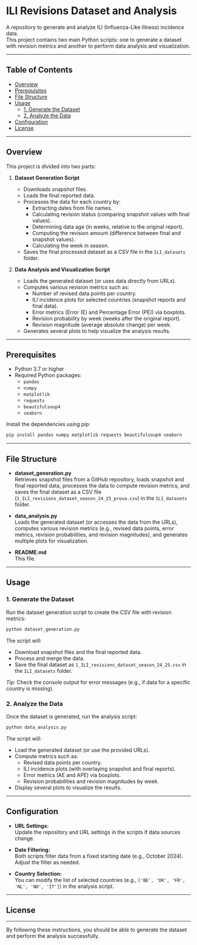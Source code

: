 # ILI Revisions Dataset and Analysis

A repository to generate and analyze ILI (Influenza-Like Illness) incidence data.  
This project contains two main Python scripts: one to generate a dataset with revision metrics and another to perform data analysis and visualization.

---

## Table of Contents

- [Overview](#overview)
- [Prerequisites](#prerequisites)
- [File Structure](#file-structure)
- [Usage](#usage)
  - [1. Generate the Dataset](#1-generate-the-dataset)
  - [2. Analyze the Data](#2-analyze-the-data)
- [Configuration](#configuration)
- [License](#license)

---

## Overview

This project is divided into two parts:

1. **Dataset Generation Script**  
   - Downloads snapshot files.
   - Loads the final reported data.
   - Processes the data for each country by:
     - Extracting dates from file names.
     - Calculating revision status (comparing snapshot values with final values).
     - Determining data age (in weeks, relative to the original report).
     - Computing the revision amount (difference between final and snapshot values).
     - Calculating the week in season.
   - Saves the final processed dataset as a CSV file in the `ILI_datasets` folder.

2. **Data Analysis and Visualization Script**  
   - Loads the generated dataset (or uses data directly from URLs).
   - Computes various revision metrics such as:
     - Number of revised data points per country.
     - ILI incidence plots for selected countries (snapshot reports and final data).
     - Error metrics (Error (E) and Percentage Error (PE)) via boxplots.
     - Revision probability by week (weeks after the original report).
     - Revision magnitude (average absolute change) per week.
   - Generates several plots to help visualize the analysis results.

---

## Prerequisites

- Python 3.7 or higher  
- Required Python packages:
  - `pandas`
  - `numpy`
  - `matplotlib`
  - `requests`
  - `beautifulsoup4`
  - `seaborn`

Install the dependencies using pip:

```bash
pip install pandas numpy matplotlib requests beautifulsoup4 seaborn
```

---

## File Structure

- **dataset_generation.py**  
  Retrieves snapshot files from a GitHub repository, loads snapshot and final reported data, processes the data to compute revision metrics, and saves the final dataset as a CSV file (`1_ILI_revisions_dataset_season_24_25_prova.csv`) in the `ILI_datasets` folder.

- **data_analysis.py**  
  Loads the generated dataset (or accesses the data from the URLs), computes various revision metrics (e.g., revised data points, error metrics, revision probabilities, and revision magnitudes), and generates multiple plots for visualization.

- **README.md**  
  This file.

---

## Usage

### 1. Generate the Dataset

Run the dataset generation script to create the CSV file with revision metrics:

```bash
python dataset_generation.py
```

The script will:
- Download snapshot files and the final reported data.
- Process and merge the data.
- Save the final dataset as `1_ILI_revisions_dataset_season_24_25.csv` in the `ILI_datasets` folder.

*Tip:* Check the console output for error messages (e.g., if data for a specific country is missing).

### 2. Analyze the Data

Once the dataset is generated, run the analysis script:

```bash
python data_analysis.py
```

The script will:
- Load the generated dataset (or use the provided URLs).
- Compute metrics such as:
  - Revised data points per country.
  - ILI incidence plots (with overlaying snapshot and final reports).
  - Error metrics (AE and APE) via boxplots.
  - Revision probabilities and revision magnitudes by week.
- Display several plots to visualize the results.

---

## Configuration

- **URL Settings:**  
  Update the repository and URL settings in the scripts if data sources change.

- **Date Filtering:**  
  Both scripts filter data from a fixed starting date (e.g., October 2024). Adjust the filter as needed.

- **Country Selection:**  
  You can modify the list of selected countries (e.g., `['BE', 'DK', 'FR', 'NL', 'NO', 'IT']`) in the analysis script.


---

## License

---

By following these instructions, you should be able to generate the dataset and perform the analysis successfully.
